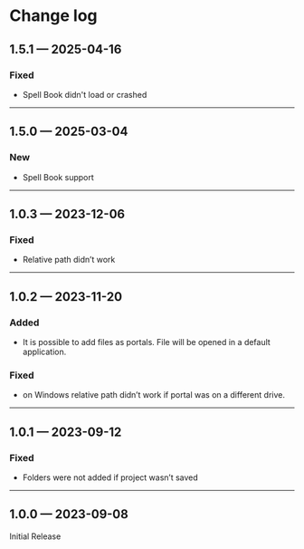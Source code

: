 # Change log

## 1.5.1 — 2025-04-16

### Fixed

* Spell Book didn't load or crashed

***

## 1.5.0 — 2025-03-04

### New

* Spell Book support

***

## 1.0.3 — 2023-12-06

### **Fixed**

* Relative path didn’t work

***

## 1.0.2 — 2023-11-20

### **Added**

* It is possible to add files as portals. File will be opened in a default application.

### **Fixed**

* on Windows relative path didn’t work if portal was on a different drive.

***

## 1.0.1 — 2023-09-12

### **Fixed**

* Folders were not added if project wasn’t saved

***

## 1.0.0 — 2023-09-08

Initial Release
